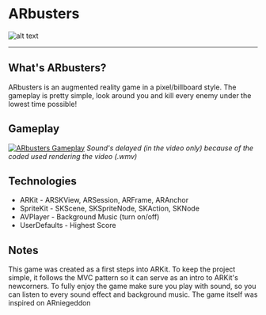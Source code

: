 # ARbusters

![alt text](https://github.com/pedrommcarrasco/ARbusters/blob/master/screenshots.png)

----
## What's ARbusters?
ARbusters is an augmented reality game in a pixel/billboard style. The gameplay is pretty simple, look around you and kill every enemy under the lowest time possible!

## Gameplay
[![ARbusters Gameplay](https://github.com/pedrommcarrasco/ARbusters/blob/master/thumbnail.png)](https://youtu.be/-gL7m_d2hdY "Click to watch ARbusters) Gameplay")
*Sound's delayed (in the video only) because of the coded used rendering the video (.wmv)*



## Technologies
* ARKit - ARSKView, ARSession, ARFrame, ARAnchor
* SpriteKit - SKScene, SKSpriteNode, SKAction, SKNode
* AVPlayer - Background Music (turn on/off)
* UserDefaults  - Highest Score

## Notes
This game was created as a first steps into ARKit. To keep the project simple, it follows the MVC pattern so it can serve as an intro to ARKit's newcorners. To fully enjoy the game make sure you play with sound, so you can listen to every sound effect and background music. The game itself was inspired on ARniegeddon

